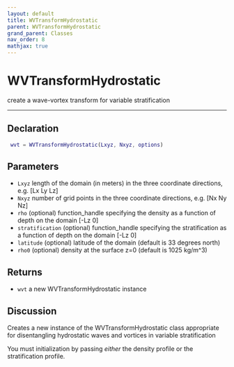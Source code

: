 ```yaml
---
layout: default
title: WVTransformHydrostatic
parent: WVTransformHydrostatic
grand_parent: Classes
nav_order: 8
mathjax: true
---
```


#  WVTransformHydrostatic

create a wave-vortex transform for variable stratification


---

## Declaration
```matlab
 wvt = WVTransformHydrostatic(Lxyz, Nxyz, options)
```
## Parameters
+ `Lxyz`  length of the domain (in meters) in the three coordinate directions, e.g. [Lx Ly Lz]
+ `Nxyz`  number of grid points in the three coordinate directions, e.g. [Nx Ny Nz]
+ `rho`   (optional) function_handle specifying the density as a function of depth on the domain [-Lz 0]
+ `stratification`   (optional) function_handle specifying the stratification as a function of depth on the domain [-Lz 0]
+ `latitude`  (optional) latitude of the domain (default is 33 degrees north)
+ `rho0`  (optional) density at the surface z=0 (default is 1025 kg/m^3)

## Returns
+ `wvt`  a new WVTransformHydrostatic instance

## Discussion

  Creates a new instance of the WVTransformHydrostatic class
  appropriate for disentangling hydrostatic waves and vortices
  in variable stratification
 
  You must initialization by passing *either* the density
  profile or the stratification profile.
 
                  
